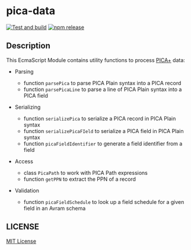 # pica-data

[![Test and build](https://github.com/gbv/pica-data-js/workflows/Test%20and%20build/badge.svg)](https://github.com/gbv/pica-data-js/actions?query=workflow%3A%22Test+and+build%22)
[![npm release](https://img.shields.io/npm/v/pica-data-js)](https://www.npmjs.com/package/pica-data-js)

## Description

This EcmaScript Module contains utility functions to process [PICA+] data:

[PICA+]: https://format.gbv.de/pica/plus

* Parsing
  * function `parsePica` to parse PICA Plain syntax into a PICA record
  * function `parsePicaLine` to parse a line of PICA Plain syntax into a PICA field

* Serializing
  * function `serializePica` to serialize a PICA record in PICA Plain syntax
  * function `serializePicaFIeld` to serialize a PICA field in PICA Plain syntax
  * function `picaFieldIdentifier` to generate a field identifier from a field

* Access
  * class `PicaPath` to work with PICA Path expressions
  * function `getPPN` to extract the PPN of a record

* Validation
  * function `picaFieldSchedule` to look up a field schedule for a given field in an Avram schema

## LICENSE

[MIT License](LICENSE)
